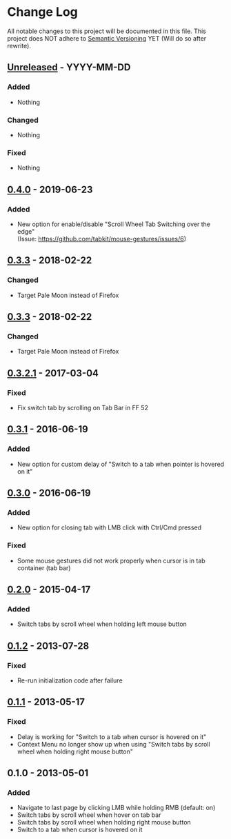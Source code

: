 # Change Log
All notable changes to this project will be documented in this file.
This project does NOT adhere to [Semantic Versioning](http://semver.org/) YET (Will do so after rewrite).


## [Unreleased][unreleased] - YYYY-MM-DD

### Added
- Nothing

### Changed
- Nothing

### Fixed
- Nothing


## [0.4.0][0.4.0] - 2019-06-23

### Added
- New option for enable/disable "Scroll Wheel Tab Switching over the edge"  
  (Issue: https://github.com/tabkit/mouse-gestures/issues/6)


## [0.3.3][0.3.3] - 2018-02-22

### Changed
- Target Pale Moon instead of Firefox


## [0.3.3][0.3.3] - 2018-02-22

### Changed
- Target Pale Moon instead of Firefox


## [0.3.2.1][0.3.2.1] - 2017-03-04

### Fixed
- Fix switch tab by scrolling on Tab Bar in FF 52

## [0.3.1][0.3.1] - 2016-06-19

### Added
- New option for custom delay of "Switch to a tab when pointer is hovered on it"


## [0.3.0][0.3.0] - 2016-06-19

### Added
- New option for closing tab with LMB click with Ctrl/Cmd pressed

### Fixed
- Some mouse gestures did not work properly when cursor is in tab container (tab bar)


## [0.2.0][0.2.0] - 2015-04-17

### Added
- Switch tabs by scroll wheel when holding left mouse button


## [0.1.2][0.1.2] - 2013-07-28

### Fixed
- Re-run initialization code after failure


## [0.1.1][0.1.1] - 2013-05-17

### Fixed
- Delay is working for "Switch to a tab when cursor is hovered on it"
- Context Menu no longer show up when using "Switch tabs by scroll wheel when holding right mouse button"


## 0.1.0 - 2013-05-01

### Added
- Navigate to last page by clicking LMB while holding RMB (default: on)
- Switch tabs by scroll wheel when hover on tab bar
- Switch tabs by scroll wheel when holding right mouse button
- Switch to a tab when cursor is hovered on it


[unreleased]:   https://github.com/tabkit/mouse-gestures/compare/v0.4.0...HEAD
[0.4.0]:        https://github.com/tabkit/mouse-gestures/compare/v0.3.3...v0.4.0
[0.3.3]:        https://github.com/tabkit/mouse-gestures/compare/v0.3.2.1...v0.3.3
[0.3.2.1]:      https://github.com/tabkit/mouse-gestures/compare/v0.3.1...v0.3.2.1
[0.3.1]:        https://github.com/tabkit/mouse-gestures/compare/v0.3.0...v0.3.1
[0.3.0]:        https://github.com/tabkit/mouse-gestures/compare/v0.2.0...v0.3.0
[0.2.0]:        https://github.com/tabkit/mouse-gestures/compare/v0.1.2...v0.2.0
[0.1.2]:        https://github.com/tabkit/mouse-gestures/compare/v0.1.1...v0.1.2
[0.1.1]:        https://github.com/tabkit/mouse-gestures/compare/v0.1.0...v0.1.1
